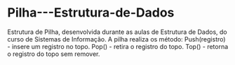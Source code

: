 # Pilha---Estrutura-de-Dados
Estrutura de Pilha, desenvolvida durante as aulas de Estrutura de Dados, do curso de Sistemas de Informação.
A pilha realiza os método: 
Push(registro) - insere um registro no topo.
Pop() - retira o registro do topo.
Top() - retorna o registro do topo sem remover.
